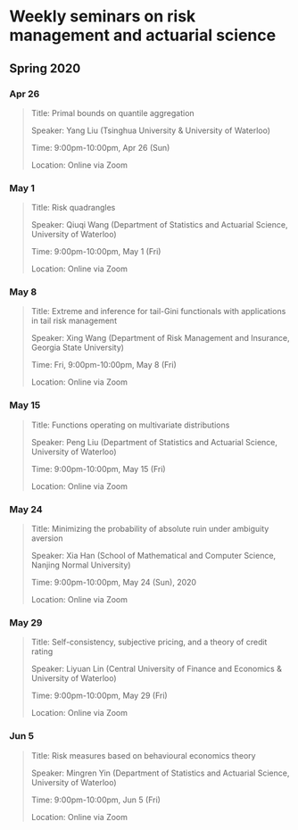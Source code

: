 # Weekly seminars on risk management and actuarial science


## Spring 2020

### Apr 26

> Title: Primal bounds on quantile aggregation
>
> Speaker: Yang Liu (Tsinghua University & University of Waterloo)
>
> Time: 9:00pm-10:00pm, Apr 26 (Sun)
>
> Location: Online via Zoom


### May 1

> Title: Risk quadrangles
>
> Speaker: Qiuqi Wang (Department of Statistics and Actuarial Science, University of Waterloo)
>
> Time: 9:00pm-10:00pm, May 1 (Fri) 
>
> Location: Online via Zoom


### May 8

> Title: Extreme and inference for tail-Gini functionals with applications in tail risk management
>
> Speaker: Xing Wang (Department of Risk Management and Insurance, Georgia State University)
>
> Time: Fri, 9:00pm-10:00pm, May 8 (Fri)
> 
> Location: Online via Zoom


### May 15

> Title: Functions operating on multivariate distributions
> 
> Speaker: Peng Liu (Department of Statistics and Actuarial Science, University of Waterloo)
> 
> Time: 9:00pm-10:00pm, May 15 (Fri)
>
> Location: Online via Zoom

### May 24

> Title: Minimizing the probability of absolute ruin under ambiguity aversion
>
> Speaker: Xia Han (School of Mathematical and Computer Science, Nanjing Normal University)
>
> Time: 9:00pm-10:00pm, May 24 (Sun), 2020
>
> Location: Online via Zoom



### May 29

> Title: Self-consistency, subjective pricing, and a theory of credit rating
>
> Speaker: Liyuan Lin (Central University of Finance and Economics & University of Waterloo)
> 
> Time: 9:00pm-10:00pm, May 29 (Fri)
>
> Location: Online via Zoom

### Jun 5

> Title: Risk measures based on behavioural economics theory
>
> Speaker: Mingren Yin (Department of Statistics and Actuarial Science, University of Waterloo)
>
> Time: 9:00pm-10:00pm, Jun 5 (Fri)
> 
> Location: Online via Zoom

